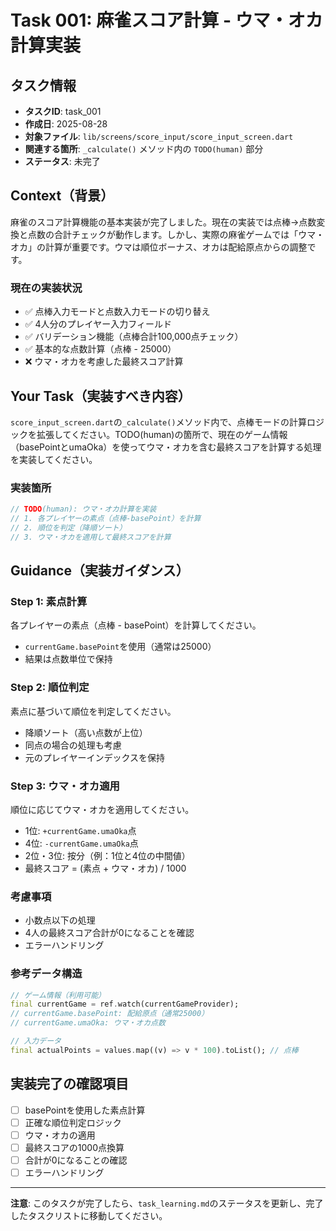 # Task 001: 麻雀スコア計算 - ウマ・オカ計算実装

## タスク情報

- **タスクID**: task_001
- **作成日**: 2025-08-28
- **対象ファイル**: `lib/screens/score_input/score_input_screen.dart`
- **関連する箇所**: `_calculate()` メソッド内の `TODO(human)` 部分
- **ステータス**: 未完了

## Context（背景）

麻雀のスコア計算機能の基本実装が完了しました。現在の実装では点棒→点数変換と点数の合計チェックが動作します。しかし、実際の麻雀ゲームでは「ウマ・オカ」の計算が重要です。ウマは順位ボーナス、オカは配給原点からの調整です。

### 現在の実装状況
- ✅ 点棒入力モードと点数入力モードの切り替え
- ✅ 4人分のプレイヤー入力フィールド
- ✅ バリデーション機能（点棒合計100,000点チェック）
- ✅ 基本的な点数計算（点棒 - 25000）
- ❌ ウマ・オカを考慮した最終スコア計算

## Your Task（実装すべき内容）

`score_input_screen.dart`の`_calculate()`メソッド内で、点棒モードの計算ロジックを拡張してください。TODO(human)の箇所で、現在のゲーム情報（basePointとumaOka）を使ってウマ・オカを含む最終スコアを計算する処理を実装してください。

### 実装箇所
```dart
// TODO(human): ウマ・オカ計算を実装
// 1. 各プレイヤーの素点（点棒-basePoint）を計算
// 2. 順位を判定（降順ソート）
// 3. ウマ・オカを適用して最終スコアを計算
```

## Guidance（実装ガイダンス）

### Step 1: 素点計算
各プレイヤーの素点（点棒 - basePoint）を計算してください。
- `currentGame.basePoint`を使用（通常は25000）
- 結果は点数単位で保持

### Step 2: 順位判定
素点に基づいて順位を判定してください。
- 降順ソート（高い点数が上位）
- 同点の場合の処理も考慮
- 元のプレイヤーインデックスを保持

### Step 3: ウマ・オカ適用
順位に応じてウマ・オカを適用してください。
- 1位: `+currentGame.umaOka`点
- 4位: `-currentGame.umaOka`点  
- 2位・3位: 按分（例：1位と4位の中間値）
- 最終スコア = (素点 + ウマ・オカ) / 1000

### 考慮事項
- 小数点以下の処理
- 4人の最終スコア合計が0になることを確認
- エラーハンドリング

### 参考データ構造
```dart
// ゲーム情報（利用可能）
final currentGame = ref.watch(currentGameProvider);
// currentGame.basePoint: 配給原点（通常25000）
// currentGame.umaOka: ウマ・オカ点数

// 入力データ
final actualPoints = values.map((v) => v * 100).toList(); // 点棒
```

## 実装完了の確認項目

- [ ] basePointを使用した素点計算
- [ ] 正確な順位判定ロジック
- [ ] ウマ・オカの適用
- [ ] 最終スコアの1000点換算
- [ ] 合計が0になることの確認
- [ ] エラーハンドリング

---

**注意**: このタスクが完了したら、`task_learning.md`のステータスを更新し、完了したタスクリストに移動してください。